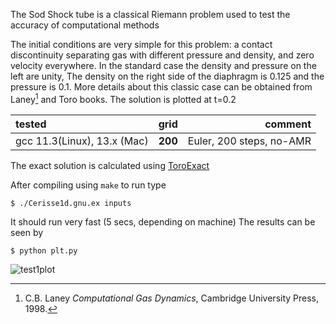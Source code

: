 
The Sod Shock tube is a classical Riemann problem used to test the accuracy of computational methods

The initial conditions are very simple for this problem: a contact discontinuity separating gas with different pressure and density, and zero velocity everywhere. In the standard case the density and pressure on the left are unity, The density on the right side of the diaphragm is 0.125 and the pressure is 0.1. More details about this classic case can be obtained from Laney[^1]  and Toro books.
The solution is plotted at t=0.2

tested       |      grid     | comment
:----------- |:-------------:| -----------:
gcc 11.3(Linux), 13.x (Mac)       | **200**        |  Euler, 200 steps, no-AMR

The exact solution is calculated using [ToroExact](https://github.com/tahandy/ToroExact)


After compiling using `make` to run type
```
$ ./Cerisse1d.gnu.ex inputs
```
It should run very fast (5 secs, depending on machine)
The results can be seen by

```
$ python plt.py
```

![test1plot](images/test1.png)



[^1]: C.B. Laney *Computational Gas Dynamics*, Cambridge University Press, 1998.
[^2]: E.F. Toro. *Riemann solvers and numerical methods for fluid dynamics: a practical introduction*. Springer, Berlin, New York, 2009.

